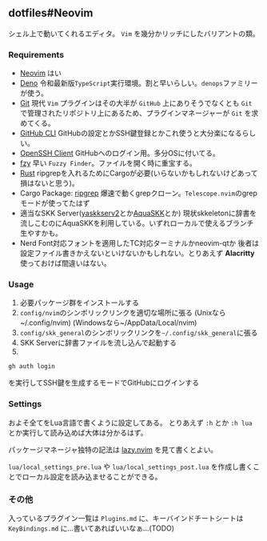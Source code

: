 ## dotfiles\#Neovim

シェル上で動いてくれるエディタ。 `Vim` を幾分かリッチにしたバリアントの類。

### Requirements
- [Neovim](https://neovim.io) 
    はい
- [Deno](https://deno.com)
    令和最新版`TypeScript`実行環境。割と早いらしい。`denops`ファミリーが使う。
- [Git](https://git-scm.com)
    現代 `Vim` プラグインはその大半が `GitHub` 上にありそうでなくとも `Git` で管理されたリポジトリ上にあるため、プラグインマネージャーが `Git` を求めてくる。
- [GitHub CLI](https://cli.github.com)
    GitHubの設定とかSSH鍵登録とかこれ使うと大分楽になるらしい。
- [OpenSSH Client](https://www.openssh.com)
    GitHubへのログイン用。多分OSに付いてる。
- [fzy](https://github.com/jhawthorn/fzy)
    早い `Fuzzy Finder`。ファイルを開く時に重宝する。
- [Rust](https://www.rust-lang.org)
    ripgrepを入れるためにCargoが必要(いらないかもしれないけどあって損はないと思う)。
- Cargo Package: [ripgrep](https://crates.io/crates/ripgrep)
    爆速で動くgrepクローン。`Telescope.nvim`のgrepモードが使ってたはず
- 適当なSKK Server([yaskkserv2](https://github.com/wachikun/yaskkserv2)とか[AquaSKK](https://github.com/codefirst/aquaskk)とか)
    現状skkeletonに辞書を流しこむのにAquaSKKを利用している。いずれローカルで使えるブランチ生やすかも。
- Nerd Font対応フォントを適用したTC対応ターミナルかneovim-qtか
    後者は設定ファイル書きかえないといけないかもしれない。とりあえず **Alacritty** 使っておけば間違いはない。

### Usage
1. 必要パッケージ群をインストールする
1. `config/nvim`のシンボリックリンクを適切な場所に張る
  (Unixなら~/.config/nvim)
  (Windowsなら~/AppData/Local/nvim)
1. `config/skk_general`のシンボリックリンクを`~/.config/skk_general`に張る
1. SKK Serverに辞書ファイルを流し込んで起動する
1. 
```sh
gh auth login
```
を実行してSSH鍵を生成するモードでGitHubにログインする

### Settings
およそ全てをLua言語で書くように設定してある。
とりあえず `:h` とか `:h lua` とか実行して読み込めば大体は分かるはず。

パッケージマネージャ独特の記法は [lazy.nvim](https://lazy.folke.io) を見て書くとよい。

`lua/local_settings_pre.lua` や `lua/local_settings_post.lua` を作成し書くことでローカル設定を読み込ませることができる。

### その他
入っているプラグイン一覧は `Plugins.md` に、キーバインドチートシートは `KeyBindings.md` に...書いてあればいいなぁ...(TODO)

